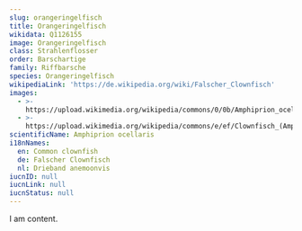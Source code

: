 ```yaml
---
slug: orangeringelfisch
title: Orangeringelfisch
wikidata: Q1126155
image: Orangeringelfisch
class: Strahlenflosser
order: Barschartige
family: Riffbarsche
species: Orangeringelfisch
wikipediaLink: 'https://de.wikipedia.org/wiki/Falscher_Clownfisch'
images:
  - >-
    https://upload.wikimedia.org/wikipedia/commons/0/0b/Amphiprion_ocellaris_at_Gilli_Banta.JPG
  - >-
    https://upload.wikimedia.org/wikipedia/commons/e/ef/Clownfisch_(Amphiprion_ocellaris).jpg
scientificName: Amphiprion ocellaris
i18nNames:
  en: Common clownfish
  de: Falscher Clownfisch
  nl: Drieband anemoonvis
iucnID: null
iucnLink: null
iucnStatus: null
---
```


I am content.
